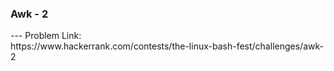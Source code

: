 <h3>Awk - 2</h3>
---
Problem Link:<br/>
https://www.hackerrank.com/contests/the-linux-bash-fest/challenges/awk-2
